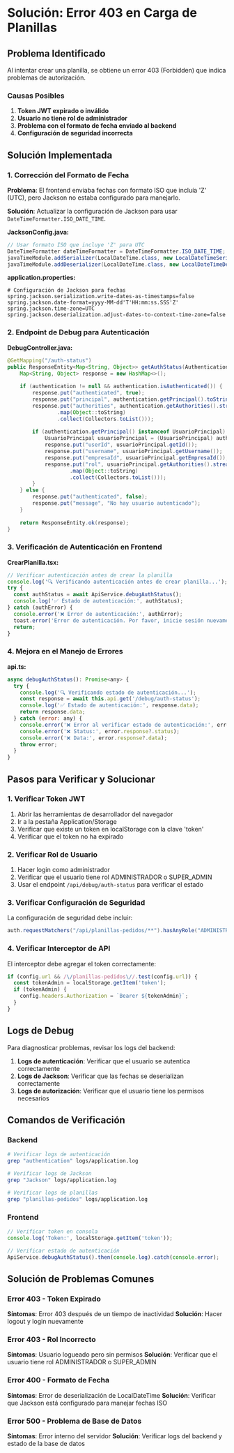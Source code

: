 # Solución: Error 403 en Carga de Planillas

## Problema Identificado

Al intentar crear una planilla, se obtiene un error 403 (Forbidden) que indica problemas de autorización.

### Causas Posibles

1. **Token JWT expirado o inválido**
2. **Usuario no tiene rol de administrador**
3. **Problema con el formato de fecha enviado al backend**
4. **Configuración de seguridad incorrecta**

## Solución Implementada

### 1. Corrección del Formato de Fecha

**Problema**: El frontend enviaba fechas con formato ISO que incluía 'Z' (UTC), pero Jackson no estaba configurado para manejarlo.

**Solución**: Actualizar la configuración de Jackson para usar `DateTimeFormatter.ISO_DATE_TIME`.

**JacksonConfig.java:**
```java
// Usar formato ISO que incluye 'Z' para UTC
DateTimeFormatter dateTimeFormatter = DateTimeFormatter.ISO_DATE_TIME;
javaTimeModule.addSerializer(LocalDateTime.class, new LocalDateTimeSerializer(dateTimeFormatter));
javaTimeModule.addDeserializer(LocalDateTime.class, new LocalDateTimeDeserializer(dateTimeFormatter));
```

**application.properties:**
```properties
# Configuración de Jackson para fechas
spring.jackson.serialization.write-dates-as-timestamps=false
spring.jackson.date-format=yyyy-MM-dd'T'HH:mm:ss.SSS'Z'
spring.jackson.time-zone=UTC
spring.jackson.deserialization.adjust-dates-to-context-time-zone=false
```

### 2. Endpoint de Debug para Autenticación

**DebugController.java:**
```java
@GetMapping("/auth-status")
public ResponseEntity<Map<String, Object>> getAuthStatus(Authentication authentication) {
    Map<String, Object> response = new HashMap<>();
    
    if (authentication != null && authentication.isAuthenticated()) {
        response.put("authenticated", true);
        response.put("principal", authentication.getPrincipal().toString());
        response.put("authorities", authentication.getAuthorities().stream()
                .map(Object::toString)
                .collect(Collectors.toList()));
        
        if (authentication.getPrincipal() instanceof UsuarioPrincipal) {
            UsuarioPrincipal usuarioPrincipal = (UsuarioPrincipal) authentication.getPrincipal();
            response.put("userId", usuarioPrincipal.getId());
            response.put("username", usuarioPrincipal.getUsername());
            response.put("empresaId", usuarioPrincipal.getEmpresaId());
            response.put("rol", usuarioPrincipal.getAuthorities().stream()
                    .map(Object::toString)
                    .collect(Collectors.toList()));
        }
    } else {
        response.put("authenticated", false);
        response.put("message", "No hay usuario autenticado");
    }
    
    return ResponseEntity.ok(response);
}
```

### 3. Verificación de Autenticación en Frontend

**CrearPlanilla.tsx:**
```javascript
// Verificar autenticación antes de crear la planilla
console.log('🔍 Verificando autenticación antes de crear planilla...');
try {
  const authStatus = await ApiService.debugAuthStatus();
  console.log('✅ Estado de autenticación:', authStatus);
} catch (authError) {
  console.error('❌ Error de autenticación:', authError);
  toast.error('Error de autenticación. Por favor, inicie sesión nuevamente.');
  return;
}
```

### 4. Mejora en el Manejo de Errores

**api.ts:**
```javascript
async debugAuthStatus(): Promise<any> {
  try {
    console.log('🔍 Verificando estado de autenticación...');
    const response = await this.api.get('/debug/auth-status');
    console.log('✅ Estado de autenticación:', response.data);
    return response.data;
  } catch (error: any) {
    console.error('❌ Error al verificar estado de autenticación:', error);
    console.error('❌ Status:', error.response?.status);
    console.error('❌ Data:', error.response?.data);
    throw error;
  }
}
```

## Pasos para Verificar y Solucionar

### 1. Verificar Token JWT

1. Abrir las herramientas de desarrollador del navegador
2. Ir a la pestaña Application/Storage
3. Verificar que existe un token en localStorage con la clave 'token'
4. Verificar que el token no ha expirado

### 2. Verificar Rol de Usuario

1. Hacer login como administrador
2. Verificar que el usuario tiene rol ADMINISTRADOR o SUPER_ADMIN
3. Usar el endpoint `/api/debug/auth-status` para verificar el estado

### 3. Verificar Configuración de Seguridad

La configuración de seguridad debe incluir:
```java
auth.requestMatchers("/api/planillas-pedidos/**").hasAnyRole("ADMINISTRADOR", "SUPER_ADMIN");
```

### 4. Verificar Interceptor de API

El interceptor debe agregar el token correctamente:
```javascript
if (config.url && /\/planillas-pedidos\//.test(config.url)) {
  const tokenAdmin = localStorage.getItem('token');
  if (tokenAdmin) {
    config.headers.Authorization = `Bearer ${tokenAdmin}`;
  }
}
```

## Logs de Debug

Para diagnosticar problemas, revisar los logs del backend:

1. **Logs de autenticación**: Verificar que el usuario se autentica correctamente
2. **Logs de Jackson**: Verificar que las fechas se deserializan correctamente
3. **Logs de autorización**: Verificar que el usuario tiene los permisos necesarios

## Comandos de Verificación

### Backend
```bash
# Verificar logs de autenticación
grep "authentication" logs/application.log

# Verificar logs de Jackson
grep "Jackson" logs/application.log

# Verificar logs de planillas
grep "planillas-pedidos" logs/application.log
```

### Frontend
```javascript
// Verificar token en consola
console.log('Token:', localStorage.getItem('token'));

// Verificar estado de autenticación
ApiService.debugAuthStatus().then(console.log).catch(console.error);
```

## Solución de Problemas Comunes

### Error 403 - Token Expirado
**Síntomas**: Error 403 después de un tiempo de inactividad
**Solución**: Hacer logout y login nuevamente

### Error 403 - Rol Incorrecto
**Síntomas**: Usuario logueado pero sin permisos
**Solución**: Verificar que el usuario tiene rol ADMINISTRADOR o SUPER_ADMIN

### Error 400 - Formato de Fecha
**Síntomas**: Error de deserialización de LocalDateTime
**Solución**: Verificar que Jackson está configurado para manejar fechas ISO

### Error 500 - Problema de Base de Datos
**Síntomas**: Error interno del servidor
**Solución**: Verificar logs del backend y estado de la base de datos















